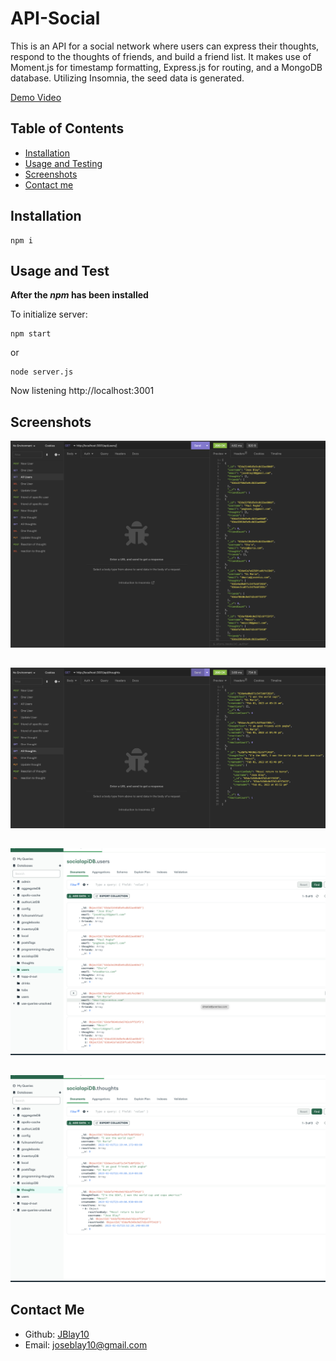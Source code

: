 # API-Social

This is an API for a social network where users can express their thoughts, respond to the thoughts of friends, and build a friend list. It makes use of Moment.js for timestamp formatting, Express.js for routing, and a MongoDB database. Utilizing Insomnia, the seed data is generated.

[Demo Video](https://drive.google.com/file/d/1wd-77jMxkmRAE7TZ1Exh6IzoCqMCFshn/view)

## Table of Contents

- [Installation](#installation)
- [Usage and Testing](#usage-and-test)
- [Screenshots](#screenshots)
- [Contact me](#contact-me)

## Installation

```
npm i
```

## Usage and Test

**After the _npm_ has been installed** 

To initialize server:
```
npm start
```
or 

```
node server.js
```

Now listening http://localhost:3001

## Screenshots

![InsomiaUsers](./img/allUsers.png)
##
![insomniaThouths](./img/allTots.png)
##
![DB users](./img/MongoDBusers.png)
##
![DB thoughts](./img/MongoDbTot.png)

## Contact Me
- Github: [JBlay10](https://github.com/JBlay10)
- Email: joseblay10@gmail.com


